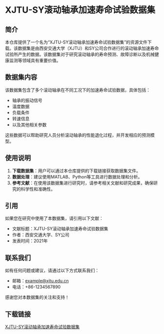# XJTU-SY滚动轴承加速寿命试验数据集

## 简介

本仓库提供了一个名为“XJTU-SY滚动轴承加速寿命试验数据集”的资源文件下载。该数据集是由西安交通大学（XJTU）和SY公司合作进行的滚动轴承加速寿命试验所产生的数据。该数据集对于研究滚动轴承的寿命预测、故障诊断以及机械健康监测等领域具有重要价值。

## 数据集内容

该数据集包含了多个滚动轴承在不同工况下的加速寿命试验数据，具体包括：

- 轴承的振动信号
- 温度数据
- 负载条件
- 转速信息
- 以及其他相关参数

这些数据可以帮助研究人员分析滚动轴承的性能退化过程，并开发相应的预测模型。

## 使用说明

1. **下载数据集**：用户可以通过本仓库提供的下载链接获取数据集文件。
2. **数据处理**：建议使用MATLAB、Python等工具进行数据处理和分析。
3. **参考文献**：在使用该数据集进行研究时，请参考相关文献和研究成果，确保研究的科学性和准确性。

## 引用

如果您在研究中使用了本数据集，请引用以下文献：

- 文献标题：XJTU-SY滚动轴承加速寿命试验数据集
- 作者：西安交通大学、SY公司
- 发表时间：2021年

## 联系我们

如有任何问题或建议，请通过以下方式联系我们：

- 邮箱：example@xjtu.edu.cn
- 电话：+86-1234567890

感谢您对本数据集的关注和支持！

## 下载链接

[XJTU-SY滚动轴承加速寿命试验数据集](https://pan.quark.cn/s/f757e211ecc2)